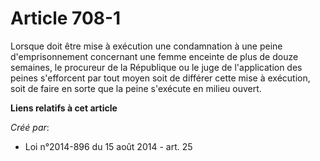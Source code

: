 # Article 708-1

Lorsque doit être mise à exécution une condamnation à une peine d'emprisonnement concernant une femme enceinte de plus de
douze semaines, le procureur de la République ou le juge de l'application des peines s'efforcent par tout moyen soit de
différer cette mise à exécution, soit de faire en sorte que la peine s'exécute en milieu ouvert.

**Liens relatifs à cet article**

_Créé par_:

  - Loi n°2014-896 du 15 août 2014 - art. 25
